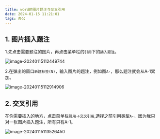 ```yaml
---
title: word的图片题注与交叉引用
date: 2024-01-15 11:21:01
tags: 办公
---
```


## 1. 图片插入题注

1.先点击需要题注的图片，再点击菜单栏的`引用`下的`插入题注`。

![image-20240115112449744](https://cdn.jsdelivr.net/gh/helloliyilin/picgoimg//img/image-20240115112449744.png)

2.在弹出的窗口`新建标签(N)`，输入图片的题注，例如图`A-`，那么题注就会从A-1累加。

![image-20240115112914906](./img/word图片题注1.png)

## 2. 交叉引用

在你需要插入的地方，点击菜单栏`引用`->`交叉引用`,选择之前引用类型`A-`，因为我只对一张图片插入题注，所有只有A-1。

![image-20240115113526450](./img/word图片题注2.png)